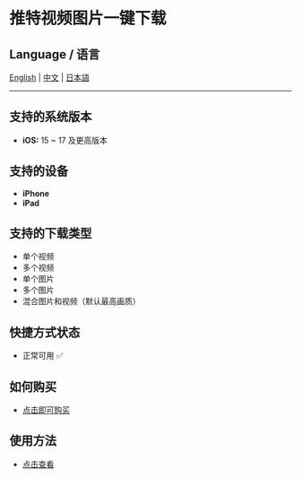 # 推特视频图片一键下载

## Language / 语言

[English](../README.md) | [中文](README.zh.md) | [日本語](README.ja.md)

---
## 支持的系统版本
- **iOS:** 15 ~ 17 及更高版本
## 支持的设备
- **iPhone**
- **iPad**

## 支持的下载类型
- 单个视频
- 多个视频
- 单个图片
- 多个图片
- 混合图片和视频（默认最高画质）

## 快捷方式状态
- 正常可用 ✅
## 如何购买
- [点击即可购买](https://buymeacoffee.com/suxia/e/301327)
## 使用方法
- [点击查看](https://fengguo.pages.dev/pages/twitter-dl)
